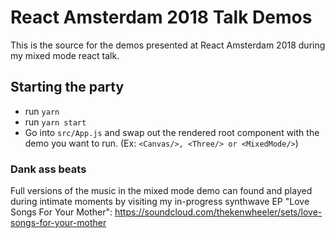 # React Amsterdam 2018 Talk Demos

This is the source for the demos presented at React Amsterdam 2018 during my mixed mode react talk.

## Starting the party

* run `yarn`
* run `yarn start`
* Go into `src/App.js` and swap out the rendered root component with the demo you want to run. (Ex: `<Canvas/>, <Three/> or <MixedMode/>`)

### Dank ass beats

Full versions of the music in the mixed mode demo can found and played during intimate moments by visiting my in-progress synthwave EP "Love Songs For Your Mother": https://soundcloud.com/thekenwheeler/sets/love-songs-for-your-mother
